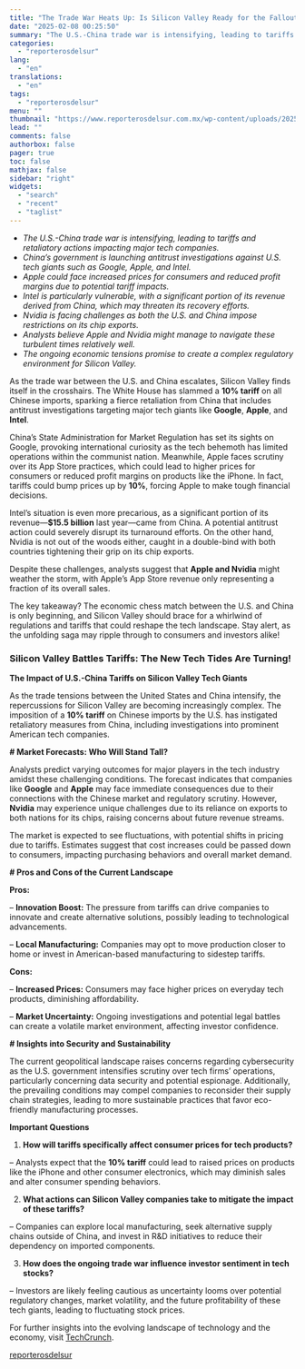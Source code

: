 ```yaml
---
title: "The Trade War Heats Up: Is Silicon Valley Ready for the Fallout?"
date: "2025-02-08 00:25:50"
summary: "The U.S.-China trade war is intensifying, leading to tariffs and retaliatory actions impacting major tech companies.China’s government is launching antitrust investigations against U.S. tech giants such as Google, Apple, and Intel.Apple could face increased prices for consumers and reduced profit margins due to potential tariff impacts.Intel is particularly vulnerable, with..."
categories:
  - "reporterosdelsur"
lang:
  - "en"
translations:
  - "en"
tags:
  - "reporterosdelsur"
menu: ""
thumbnail: "https://www.reporterosdelsur.com.mx/wp-content/uploads/2025/02/compressed_img-t7P5bn1zbm5qNt7BNA1T5UrU-480x384.png"
lead: ""
comments: false
authorbox: false
pager: true
toc: false
mathjax: false
sidebar: "right"
widgets:
  - "search"
  - "recent"
  - "taglist"
---
```


* *The U.S.-China trade war is intensifying, leading to tariffs and retaliatory actions impacting major tech companies.*
* *China’s government is launching antitrust investigations against U.S. tech giants such as Google, Apple, and Intel.*
* *Apple could face increased prices for consumers and reduced profit margins due to potential tariff impacts.*
* *Intel is particularly vulnerable, with a significant portion of its revenue derived from China, which may threaten its recovery efforts.*
* *Nvidia is facing challenges as both the U.S. and China impose restrictions on its chip exports.*
* *Analysts believe Apple and Nvidia might manage to navigate these turbulent times relatively well.*
* *The ongoing economic tensions promise to create a complex regulatory environment for Silicon Valley.*

As the trade war between the U.S. and China escalates, Silicon Valley finds itself in the crosshairs. The White House has slammed a **10% tariff** on all Chinese imports, sparking a fierce retaliation from China that includes antitrust investigations targeting major tech giants like **Google**, **Apple**, and **Intel**.

China’s State Administration for Market Regulation has set its sights on Google, provoking international curiosity as the tech behemoth has limited operations within the communist nation. Meanwhile, Apple faces scrutiny over its App Store practices, which could lead to higher prices for consumers or reduced profit margins on products like the iPhone. In fact, tariffs could bump prices up by **10%**, forcing Apple to make tough financial decisions.

Intel’s situation is even more precarious, as a significant portion of its revenue—**$15.5 billion** last year—came from China. A potential antitrust action could severely disrupt its turnaround efforts. On the other hand, Nvidia is not out of the woods either, caught in a double-bind with both countries tightening their grip on its chip exports.

Despite these challenges, analysts suggest that **Apple and Nvidia** might weather the storm, with Apple’s App Store revenue only representing a fraction of its overall sales.

The key takeaway? The economic chess match between the U.S. and China is only beginning, and Silicon Valley should brace for a whirlwind of regulations and tariffs that could reshape the tech landscape. Stay alert, as the unfolding saga may ripple through to consumers and investors alike!

### Silicon Valley Battles Tariffs: The New Tech Tides Are Turning!

**The Impact of U.S.-China Tariffs on Silicon Valley Tech Giants**

As the trade tensions between the United States and China intensify, the repercussions for Silicon Valley are becoming increasingly complex. The imposition of a **10% tariff** on Chinese imports by the U.S. has instigated retaliatory measures from China, including investigations into prominent American tech companies.

**# Market Forecasts: Who Will Stand Tall?**

Analysts predict varying outcomes for major players in the tech industry amidst these challenging conditions. The forecast indicates that companies like **Google** and **Apple** may face immediate consequences due to their connections with the Chinese market and regulatory scrutiny. However, **Nvidia** may experience unique challenges due to its reliance on exports to both nations for its chips, raising concerns about future revenue streams.

The market is expected to see fluctuations, with potential shifts in pricing due to tariffs. Estimates suggest that cost increases could be passed down to consumers, impacting purchasing behaviors and overall market demand.

**# Pros and Cons of the Current Landscape**

**Pros:**  

– **Innovation Boost:** The pressure from tariffs can drive companies to innovate and create alternative solutions, possibly leading to technological advancements.  

– **Local Manufacturing:** Companies may opt to move production closer to home or invest in American-based manufacturing to sidestep tariffs.

**Cons:**  

– **Increased Prices:** Consumers may face higher prices on everyday tech products, diminishing affordability.  

– **Market Uncertainty:** Ongoing investigations and potential legal battles can create a volatile market environment, affecting investor confidence.

**# Insights into Security and Sustainability**

The current geopolitical landscape raises concerns regarding cybersecurity as the U.S. government intensifies scrutiny over tech firms’ operations, particularly concerning data security and potential espionage. Additionally, the prevailing conditions may compel companies to reconsider their supply chain strategies, leading to more sustainable practices that favor eco-friendly manufacturing processes.

**Important Questions**

1. **How will tariffs specifically affect consumer prices for tech products?**  

– Analysts expect that the **10% tariff** could lead to raised prices on products like the iPhone and other consumer electronics, which may diminish sales and alter consumer spending behaviors.

2. **What actions can Silicon Valley companies take to mitigate the impact of these tariffs?**  

– Companies can explore local manufacturing, seek alternative supply chains outside of China, and invest in R&D initiatives to reduce their dependency on imported components.

3. **How does the ongoing trade war influence investor sentiment in tech stocks?**  

– Investors are likely feeling cautious as uncertainty looms over potential regulatory changes, market volatility, and the future profitability of these tech giants, leading to fluctuating stock prices.

For further insights into the evolving landscape of technology and the economy, visit [TechCrunch](https://www.techcrunch.com).

[reporterosdelsur](https://www.reporterosdelsur.com.mx/news-en/the-trade-war-heats-up-is-silicon-valley-ready-for-the-fallout/127255/)
